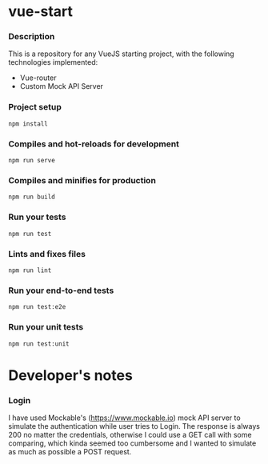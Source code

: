 # vue-start

### Description
This is a repository for any VueJS starting project, with the following technologies implemented:
- Vue-router
- Custom Mock API Server

### Project setup
```
npm install
```

### Compiles and hot-reloads for development
```
npm run serve
```

### Compiles and minifies for production
```
npm run build
```

### Run your tests
```
npm run test
```

### Lints and fixes files
```
npm run lint
```

### Run your end-to-end tests
```
npm run test:e2e
```

### Run your unit tests
```
npm run test:unit
```

# Developer's notes
### Login
I have used Mockable's (https://www.mockable.io) mock API server to simulate the authentication while user tries to 
Login. The response is always 200 no matter the credentials, otherwise I could use a GET call with some comparing, which 
kinda seemed too cumbersome and I wanted to simulate as much as possible a POST request.

